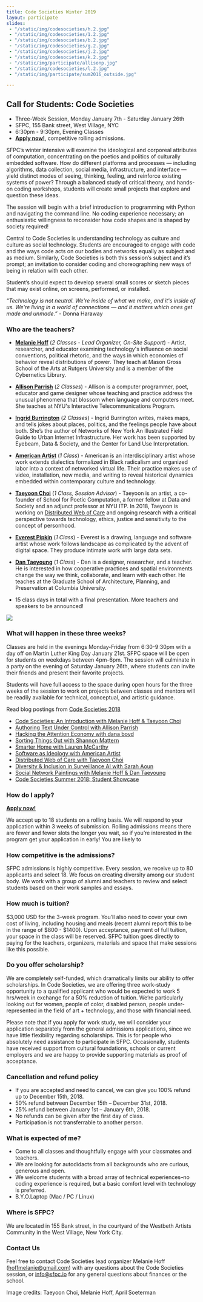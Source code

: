 ```yaml
---
title: Code Societies Winter 2019
layout: participate
slides:
 - "/static/img/codesocieties/h.2.jpg"
 - "/static/img/codesocieties/1.2.jpg"
 - "/static/img/codesocieties/b.2.jpg"
 - "/static/img/codesocieties/g.2.jpg"
 - "/static/img/codesocieties/j.2.jpg"
 - "/static/img/codesocieties/k.2.jpg"
 - "/static/img/participate/allisonp.jpg"
 - "/static/img/codesocieties/l.2.jpg"
 - "/static/img/participate/sum2016_outside.jpg"

---
```


## Call for Students: Code Societies
- Three-Week Session, Monday January 7th - Saturday January 26th
- SFPC, 155 Bank street, West Village, NYC
- 6:30pm - 9:30pm, Evening Classes
- [**Apply now!**](https://airtable.com/shrbFALyK5MRnXpP1), competitive rolling admissions.


SFPC’s winter intensive will examine the ideological and corporeal attributes of computation, concentrating on the poetics and politics of culturally embedded software. How do different platforms and processes — including algorithms, data collection, social media, infrastructure, and interface — yield distinct modes of seeing, thinking, feeling, and reinforce existing systems of power? Through a balanced study of critical theory, and hands-on coding workshops, students will create small projects that explore and question these ideas.

The session will begin with a brief introduction to programming with Python and navigating the command line. No coding experience necessary; an enthusiastic willingness to reconsider how code shapes and is shaped by society required!

Central to Code Societies is understanding technology as culture and culture as social technology. Students are encouraged to engage with code and the ways code acts on our bodies and networks equally as subject and as medium. Similarly, Code Societies is both this session’s subject and it’s prompt; an invitation to consider coding and choreographing new ways of being in relation with each other.

Student’s should expect to develop several small scores or sketch pieces that may exist online, on screens, performed, or installed.

*“Technology is not neutral. We're inside of what we make, and it's inside of us. We're living in a world of connections — and it matters which ones get made and unmade.”* - Donna Haraway


### Who are the teachers?
- [**Melanie Hoff**](http://melanie-hoff.com/) (*2 Classes - Lead Organizer, On-Site Support*) - Artist, researcher, and educator examining technology's influence on social conventions, political rhetoric, and the ways in which economies of behavior reveal distributions of power. They teach at Mason Gross School of the Arts at Rutgers University and is a member of the Cybernetics Library.
- [**Allison Parrish**](http://www.decontextualize.com/) (*2 Classes*) - Allison is a computer programmer, poet, educator and game designer whose teaching and practice address the unusual phenomena that blossom when language and computers meet. She teaches at NYU's Interactive Telecommunications Program.
- [**Ingrid Burrington**](lifewinning.com) (*2 Classes*) - Ingrid Burrington writes, makes maps, and tells jokes about places, politics, and the feelings people have about both. She’s the author of Networks of New York An Illustrated Field Guide to Urban Internet Infrastructure. Her work has been supported by Eyebeam, Data & Society, and the Center for Land Use Interpretation.
- [**American Artist**](https://americanartist.us/) (*1 Class*) - American is an interdisciplinary artist whose work extends dialectics formalized in Black radicalism and organized labor into a context of networked virtual life. Their practice makes use of video, installation, new media, and writing to reveal historical dynamics embedded within contemporary culture and technology.
- [**Taeyoon Choi**](http://taeyoonchoi.com/) (*1 Class, Session Advisor*) - Taeyoon is an artist, a co-founder of School for Poetic Computation, a former fellow at Data and Society and an adjunct professor at NYU ITP. In 2018, Taeyoon is working on [Distributed Web of Care](http://taeyoonchoi.com/soft-care/distributed-web-of-care/) and ongoing research with a critical perspective towards technology, ethics, justice and sensitivity to the concept of personhood.
- [**Everest Pipkin**](http://www.decontextualize.com/) (*1 Class*) - Everest is a drawing, language and software artist whose work follows landscape as complicated by the advent of digital space. They produce intimate work with large data sets.
- [**Dan Taeyoung**](http://www.dantaeyoung.com/) (*1 Class*) - Dan is a designer, researcher, and a teacher. He is interested in how cooperative practices and spatial environments change the way we think, collaborate, and learn with each other. He teaches at the Graduate School of Architecture, Planning, and Preservation at Columbia University.


- 15 class days in total with a final presentation. More teachers and speakers to be announced!


![](/static/img/codesocieties/bw.2.jpg)



### What will happen in these three weeks?
Classes are held in the evenings Monday-Friday from 6:30-9:30pm with a day off on Martin Luther King Day January 21st. SFPC space will be open for students on weekdays between 4pm-6pm. The session will culminate in a party on the evening of Saturday January 26th, where students can invite their friends and present their favorite projects.

Students will have full access to the space during open hours for the three weeks of the session to work on projects between classes and mentors will be readily available for technical, conceptual, and artistic guidance.

Read blog postings from [Code Societies 2018](https://github.com/SFPC/codesocieties/blob/master/README.md)

- [Code Societies: An Introduction with Melanie Hoff & Taeyoon Choi](https://medium.com/sfpc/code-societies-an-introduction-57de026c7c3b)
- [Authoring Text Under Control with Allison Parrish](https://medium.com/sfpc/authoring-text-under-control-from-automatic-writing-to-autocomplete-673df0593bfa)
- [Hacking the Attention Economy with dana boyd](https://medium.com/sfpc/code-societies-2018-day-3-danah-boyd-f928ef747087)
- [Sorting Things Out with Shannon Mattern](https://medium.com/sfpc/sorting-things-out-b06d39cfa37e)
- [Smarter Home with Lauren McCarthy](https://medium.com/sfpc/smarter-home-baeed9dbd512)
- [Software as Ideology with American Artist](https://medium.com/sfpc/software-as-ideology-6ad1091ef929)
- [Distributed Web of Care with Taeyoon Choi](https://medium.com/sfpc/distributed-web-of-care-8847a144487b)
- [Diversity & Inclusion in Surveillance AI with Sarah Aoun](https://medium.com/sfpc/diversity-inclusion-in-surveillance-ai-12d6be789f5f)
- [Social Network Paintings with Melanie Hoff & Dan Taeyoung](https://medium.com/sfpc/social-network-paintings-210816b51cde)
- [Code Societies Summer 2018: Student Showcase](https://medium.com/sfpc/code-societies-2018-student-showcase-df35e9c95b71)

### How do I apply?
[**Apply now!**](https://airtable.com/shrbFALyK5MRnXpP1)

We accept up to 18 students on a rolling basis. We will respond to your application within 3 weeks of submission. Rolling admissions means there are fewer and fewer slots the longer you wait, so if you’re interested in the program get your application in early! You are likely to

### How competitive is the admissions?

SFPC admissions is highly competitive. Every session, we receive up to 80 applicants and select 18. We focus on creating diversity among our student body. We work with a group of alumni and teachers to review and select students based on their work samples and essays.  

### How much is tuition?
$3,000 USD for the 3-week program. You’ll also need to cover your own cost of living, including housing and meals (recent alumni report this to be in the range of $800 - $1400). Upon acceptance, payment of full tuition, your space in the class will be reserved. SFPC tuition goes directly to paying for the teachers, organizers, materials and space that make sessions like this possible.

### Do you offer scholarship?

We are completely self-funded, which dramatically limits our ability to offer scholarships. In Code Societies, we are offering three work-study opportunity to a qualified applicant who would be expected to work 5 hrs/week in exchange for a 50% reduction of tuition.  We’re particularly looking out for women, people of color, disabled person, people under-represented in the field of art + technology, and those with financial need.

Please note that if you apply for work study, we will consider your application separately from the general admissions applications, since we have little flexibility regarding scholarships. This is for people who absolutely need assistance to participate in SFPC. Occasionally, students have received support from cultural foundations, schools or current employers and we are happy to provide supporting materials as proof of acceptance.  

### Cancellation and refund policy

- If you are accepted and need to cancel, we can give you 100% refund up to December 15th, 2018.
- 50% refund between December 15th – December 31st, 2018.
- 25% refund between January 1st – January 6th, 2018.
- No refunds can be given after the first day of class.
- Participation is not transferrable to another person.


### What is expected of me?

- Come to all classes and thoughtfully engage with your classmates and teachers.
- We are looking for autodidacts from all backgrounds who are curious, generous and open.
- We welcome students with a broad array of technical experiences–no coding experience is required, but a basic comfort level with technology is preferred.
- B.Y.O.Laptop (Mac / PC / Linux)


### Where is SFPC?

We are located in 155 Bank street, in the courtyard of the Westbeth Artists Community in the West Village, New York City.

### Contact Us

Feel free to contact Code Societies lead organizer Melanie Hoff ([hoffmelanie@gmail.com](mailto:hoffmelanie@gmail.com)) with any questions about the Code Societies session, or [info@sfpc.io](mailto:info@sfpc.io) for any general questions about finances or the school.

Image credits: Taeyoon Choi, Melanie Hoff, April Soeterman

